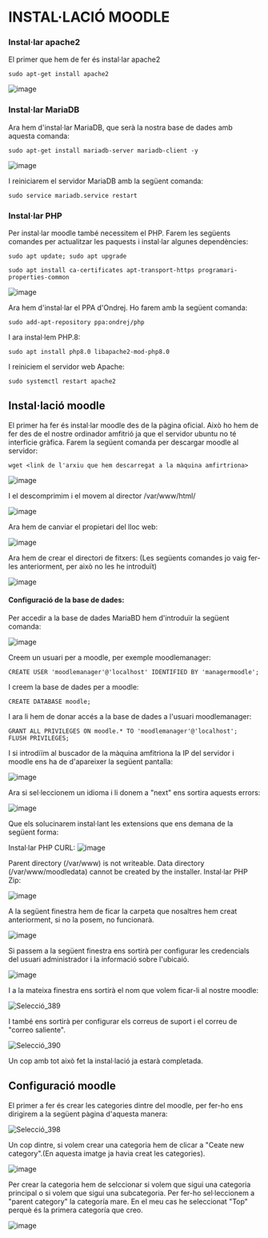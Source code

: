 # INSTAL·LACIÓ MOODLE

### Instal·lar apache2

El primer que hem de fer és instal·lar apache2 

```
sudo apt-get install apache2
```

![image](https://user-images.githubusercontent.com/114423111/204312545-8a6a0e20-8948-426c-a305-a6dd0dad2920.png)

### Instal·lar MariaDB

Ara hem d'instal·lar MariaDB, que serà la nostra base de dades amb aquesta comanda:

```
sudo apt-get install mariadb-server mariadb-client -y
```
![image](https://user-images.githubusercontent.com/114423111/204313159-e2ce8545-8b05-42b6-87de-3da7b7f54a3b.png)

I reiniciarem el servidor MariaDB amb la següent comanda:

```
sudo service mariadb.service restart
```

### Instal·lar PHP

Per instal·lar moodle també necessitem el PHP.
Farem les següents comandes per actualitzar les paquests i instal·lar algunes dependències:

```
sudo apt update; sudo apt upgrade
```

```
sudo apt install ca-certificates apt-transport-https programari-properties-common
```
![image](https://user-images.githubusercontent.com/114423111/204314711-ea9ddd0e-9a14-4889-9fb7-287dd1cefb8b.png)

Ara hem d'instal·lar el PPA d'Ondrej. Ho farem amb la següent comanda:

```
sudo add-apt-repository ppa:ondrej/php
```
I ara instal·lem PHP.8:

```
sudo apt install php8.0 libapache2-mod-php8.0
```
I reiniciem el servidor web Apache:

```
sudo systemctl restart apache2
```
## Instal·lació moodle

El primer ha fer és instal·lar moodle des de la pàgina oficial. Això ho hem de fer des de el nostre ordinador amfitrió ja que el servidor ubuntu no té interficie gràfica.
Farem la següent comanda per descargar moodle al servidor:

```
wget <link de l'arxiu que hem descarregat a la màquina amfirtriona>
```
![image](https://user-images.githubusercontent.com/114423111/204319129-b9aa370d-5e77-410f-a299-8efc9ef59ea0.png)

I el descomprimim i el movem al director /var/www/html/

![image](https://user-images.githubusercontent.com/114423111/204319441-314c187c-8edc-4c1d-99b6-aa113ac23b0f.png)

Ara hem de canviar el propietari del lloc web:

![image](https://user-images.githubusercontent.com/114423111/204320103-d62dba4c-0d29-4efb-91ca-4060da1eb955.png)

Ara hem de crear el directori de fitxers:
(Les següents comandes jo vaig fer-les anteriorment, per això no les he introduït)

![image](https://user-images.githubusercontent.com/114423111/204320979-5855e451-76d5-4f86-96eb-e052e11c3164.png)


#### Configuració de la base de dades:

Per accedir a la base de dades MariaBD hem d'introduïr la següent comanda:

![image](https://user-images.githubusercontent.com/114423111/204321583-0eead15b-16be-43b8-ab8c-4f592986e076.png)

Creem un usuari per a moodle, per exemple moodlemanager:

```
CREATE USER 'moodlemanager'@'localhost' IDENTIFIED BY 'managermoodle';
```

I creem la base de dades per a moodle:

```
CREATE DATABASE moodle;
```

I ara li hem de donar accés a la base de dades a l'usuari moodlemanager:

```
GRANT ALL PRIVILEGES ON moodle.* TO 'moodlemanager'@'localhost';
FLUSH PRIVILEGES;
```

I si introdiïm al buscador de la màquina amfitriona la IP del servidor i moodle ens ha de d'apareixer la següent pantalla:

![image](https://user-images.githubusercontent.com/114423111/204323058-dc5b1a42-7680-41cc-8ba5-3ad2409adda9.png)

Ara si sel·leccionem un idioma i li donem a "next" ens sortira aquests errors:

![image](https://user-images.githubusercontent.com/114423111/204330870-c4f7f53e-6796-4982-a505-fe717f37c8aa.png)

Que els solucinarem instal·lant les extensions que ens demana de la següent forma:

Instal·lar PHP CURL:
![image](https://user-images.githubusercontent.com/114423111/204331311-3a110acf-aa37-4eac-96c2-42045273d70b.png)

Parent directory (/var/www) is not writeable. Data directory (/var/www/moodledata) cannot be created by the installer.
Instal·lar PHP Zip:

![image](https://user-images.githubusercontent.com/114423111/204331499-4d909891-4b20-40f8-a081-33d8789cf208.png)

A la següent finestra hem de ficar la carpeta que nosaltres hem creat anteriorment, si no la posem, no funcionarà.

![image](https://user-images.githubusercontent.com/114423111/204349005-80ddb08e-fa5f-49fc-a29d-87110a082fa5.png)

Si passem a la següent finestra ens sortirà per configurar les credencials del usuari administrador i la informació sobre l'ubicaió.

![image](https://user-images.githubusercontent.com/114423111/205711386-896a84df-7267-47c5-95dd-0737a938ccb9.png)

I a la mateixa finestra ens sortirà el nom que volem ficar-li al nostre moodle:

![Selecció_389](https://user-images.githubusercontent.com/114423111/205711578-d94957b2-790e-4a05-aa7b-34bd01732e63.png)

I també ens sortirà per configurar els correus de suport i el correu de "correo saliente".

![Selecció_390](https://user-images.githubusercontent.com/114423111/205712576-1feaa28f-985b-46f5-b101-874cb4117361.png)

Un cop amb tot això fet la instal·lació ja estarà completada.

## Configuració moodle

El primer a fer és crear les categories dintre del moodle, per fer-ho ens dirigirem a la següent pàgina d'aquesta manera:

![Selecció_398](https://user-images.githubusercontent.com/114423111/205714299-433b9f9d-c1c3-47dd-874a-a61fe304227d.png)

Un cop dintre, si volem crear una categoria hem de clicar a "Ceate new category".(En aquesta imatge ja havia creat les categories).

![image](https://user-images.githubusercontent.com/114423111/207116437-a2e1d247-ff73-4a06-a220-884b7055f5f4.png)

Per crear la categoria hem de selccionar si volem que sigui una categoria principal o si volem que sigui una subcategoria. Per fer-ho sel·leccionem a "parent category" la categoría mare. En el meu cas he seleccionat "Top" perquè és la primera categoría que creo.

![image](https://user-images.githubusercontent.com/114423111/207117177-90e7c818-0f2b-4da2-a281-17800e4e6c78.png)






